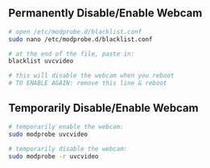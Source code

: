 ## Permanently Disable/Enable Webcam

```bash
# open /etc/modprobe.d/blacklist.conf
sudo nano /etc/modprobe.d/blacklist.conf

# at the end of the file, paste in:
blacklist uvcvideo

# this will disable the webcam when you reboot
# TO ENABLE AGAIN: remove this line & reboot
```

## Temporarily Disable/Enable Webcam

```bash
# temporarily enable the webcam:
sudo modprobe uvcvideo

# temporarily disable the webcam:
sudo modprobe -r uvcvideo
```